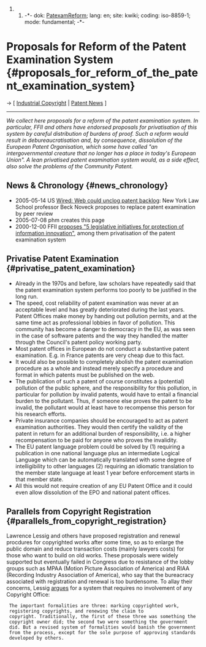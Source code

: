1.  1.  -\*- dok: [PatexamReform](PatexamReform "wikilink"); lang: en;
        site: kwiki; coding: iso-8859-1; mode: fundamental; -\*-

# Proposals for Reform of the Patent Examination System {#proposals_for_reform_of_the_patent_examination_system}

-\> \[ [ Industrial Copyright](IndpropEn "wikilink") \| [ Patent
News](SwpatcninoEn "wikilink") \]

------------------------------------------------------------------------

*We collect here proposals for a reform of the patent examination
system. In particular, FFII and others have endorsed proposals for
privatisation of this system by careful distribution of burdens of
proof. Such a reform would result in debureaucratisation and, by
consequence, dissolution of the European Patent Organisation, which some
have called \"an intergovernmental creature that no longer has a place
in today\'s European Union\". A lean privatised patent examination
system would, as a side effect, also solve the problems of the Community
Patent.*

## News & Chronology {#news_chronology}

-   2005-05-14 US [Wired: Web could unclog patent
    backlog](http://www.wired.com/news/technology/0,1282,68186,00.html?tw=wn_tophead_8 "wikilink"):
    New York Law School professor Beck Noveck proposes to replace patent
    examination by peer review
-   2005-07-08 phm creates this page
-   2000-12-00 FFII [proposes \"5 legislative initiatives for protection
    of information
    innovation\"](http://swpat.ffii.org/letters/patg2C/ "wikilink"),
    among them privatisation of the patent examination system

## Privatise Patent Examination {#privatise_patent_examination}

-   Already in the 1970s and before, law scholars have repeatedly said
    that the patent examination system performs too poorly to be
    justified in the long run.
-   The speed, cost reliability of patent examination was never at an
    acceptable level and has greatly deteriorated during the last years.
    Patent Offices make money by handing out pollution permits, and at
    the same time act as professional lobbies in favor of pollution.
    This community has become a danger to democracy in the EU, as was
    seen in the case of software patents and the way they handled the
    matter through the Council\'s patent policy working party.
-   Most patent offices in European do not conduct a substantive patent
    examination. E.g. in France patents are very cheap due to this fact.
-   It would also be possible to completely abolish the patent
    examination procedure as a whole and instead merely specify a
    procedure and format in which patents must be published on the web.
-   The publication of such a patent of course constitutes a (potential)
    pollution of the public sphere, and the responsibility for this
    pollution, in particular for pollution by invalid patents, would
    have to entail a financial burden to the pollutant. Thus, if someone
    else proves the patent to be invalid, the pollutant would at least
    have to recompense this person for his research efforts.
-   Private insurance companies should be encouraged to act as patent
    examination authorities. They would then certify the validity of the
    patent in return for an additional burden of responsibility, i.e. a
    higher recompensation to be paid for anyone who proves the
    invalidity.
-   The EU patent language problem could be solved by (1) requiring a
    publication in one national language plus an intermediate Logical
    Language which can be automatically translated with some degree of
    intelligibility to other languages (2) requiring an idiomatic
    translation to the member state language at least 1 year before
    enforcement starts in that member state.
-   All this would not require creation of any EU Patent Office and it
    could even allow dissolution of the EPO and national patent offices.

## Parallels from Copyright Registration {#parallels_from_copyright_registration}

Lawrence Lessig and others have proposed registration and renewal
procdures for copyrighted works after some time, so as to enlarge the
public domain and reduce transaction costs (mainly lawyers costs) for
those who want to build on old works. These proposals were widely
supported but eventually failed in Congress due to resistance of the
lobby groups such as MPAA (Motion Picture Association of America) and
RIAA (Recording Industry Association of America), who say that the
bureacracy associated with registration and renewal is too burdensome.
To allay their concerns, Lessig
[argues](http://www.authorama.com/free-culture-23.html "wikilink") for a
system that requires no involvement of any Copyright Office:

` The important formalities are three: marking copyrighted work,`\
` registering copyrights, and renewing the claim to`\
` copyright. Traditionally, the first of these three was something the`\
` copyright owner did; the second two were something the government`\
` did. But a revised system of formalities would banish the government`\
` from the process, except for the sole purpose of approving standards`\
` developed by others.`
